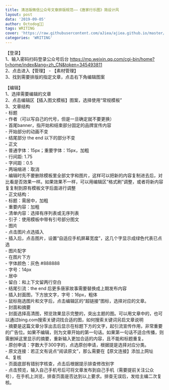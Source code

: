 ```yaml
---
title: 清洁版微信公众号文章排版规范——《唐家行乐图》简设计风
layout: post
data: '2019-09-05'
author: Octodog🐙🐶
tags: WRITING
cover: 'https://raw.githubusercontent.com/aJiea/ajiea.github.io/master/_posts/190905/cover1.jpg'
categories: 'WRITING'
---
```




【登录】<br/>
1、输入密码扫码登录公众号后台 https://mp.weixin.qq.com/cgi-bin/home?t=home/index&lang=zh_CN&token=345493811
<br/>
2、点击进入【管理】 - 【素材管理】
<br/>
3、找到需要排版的指定文章，点击右下角编辑图案


【编辑】<br/>
1、选择需要编辑的文章
<br/>
2、点击编辑区【插入图文模板】图案，选择使用“常规模板”
<br/>
3、文章结构
<br/>
	- 标题
	<br/>
	- 作者（可以写自己的代号，但是一旦确定就不要更换）
	<br/>
	- 首尾banner，指开始和结束部分固定的品牌宣传内容
	<br/>
		- 开始部分的动画不变
		<br/>
		- 结尾部分 the end 以下的部分不变<br/>
	- 正文<br/>
		- 普通字体：15px；重要字体：15px，加粗<br/>
		- 行间距: 1.75<br/>
		- 字间距：0.5<br/>
		- 两端缩进：取消<br/>
		- 编辑时先不要删除模板里全部文字和图片，这样可以把新的内容复制进去后，对比看是否效果一样。如果效果不一样，可以用编辑区“格式刷”调整，或者将新内容复复制到原有模板文字后面进行调整<br/>
		- 正文结构：<br/>
			- 标题：需居中，加粗<br/>
			- 重要内容：加粗<br/>
			- 清单内容：选择有序列表或无序列表<br/>
			- 引子：使用模板中带有引号部分图文<br/>
	- 图片<br/>
		- 点击图片点选插入<br/>
		- 插入后，点击图片，设置“自适应手机屏幕宽度”，这几个字显示成绿色代表已点选<br/>
		- 图片配字<br/>
			- 在图片下方<br/>
			- 字体颜色：灰色 #888888<br/>
			- 字号：14px<br/>
			- 居中<br/>
			- 留白：和上下文留两行空白<br/>
	- 结尾引流：the end 后更多唐家故事需要替换成上期发布内容<br/>
		- 插入封面图，下方放文字，字号：16px，粗体<br/>
		- 鼠标拖选图片和文字后，点击编辑区的“超链接”图标，选择对应的文章。<br/>
	- 封面和摘要<br/>
		- 封面选择高清图，预览效果显示完整的，突出主题的图。可以用文章中的，也可以通过bing.com搜索关键词找合适的图，如何搜索关键词另启文章说明<br/>
		- 摘要是这篇文章分享出去后显示在标题下方的文字，起引流宣传作用，非常重要的广告位。如果不编辑，则为文章开始的第一句话。如果第一句话不适合传播，则需删掉这里显示的摘要，重新输入更加合适的内容，且不能和标题重复。<br/>
	- 原创申请：字数大于300字的，点选原创申请，根据提是选择对应分类。<br/>
	- 原文连接：若正文有说点“阅读原文”，那么需要在【原文连接】添加上网址<br/>
4、复核<br/>
	- 页面底部有错别字核查，点击后根据提示排查修改别字<br/>
	- 点击预览，输入自己手机号后可将文章发布到自己手机（需要提前关注公众号），在手机上浏览，排查页面是否达到以上要求。排查无误后，发给主编二次复核。